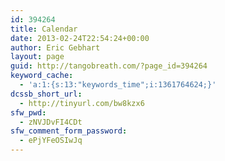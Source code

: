 ```yaml
---
id: 394264
title: Calendar
date: 2013-02-24T22:54:24+00:00
author: Eric Gebhart
layout: page
guid: http://tangobreath.com/?page_id=394264
keyword_cache:
  - 'a:1:{s:13:"keywords_time";i:1361764624;}'
dcssb_short_url:
  - http://tinyurl.com/bw8kzx6
sfw_pwd:
  - zNVJDvFI4CDt
sfw_comment_form_password:
  - ePjYFeOSIwJq
---
```


